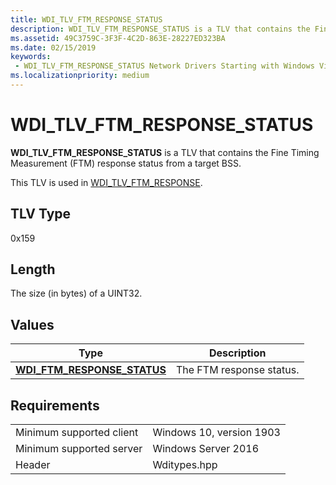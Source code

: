 ```yaml
---
title: WDI_TLV_FTM_RESPONSE_STATUS
description: WDI_TLV_FTM_RESPONSE_STATUS is a TLV that contains the Fine Timing Measurement (FTM) response status from a target BSS.
ms.assetid: 49C3759C-3F3F-4C2D-863E-28227ED323BA
ms.date: 02/15/2019
keywords:
 - WDI_TLV_FTM_RESPONSE_STATUS Network Drivers Starting with Windows Vista
ms.localizationpriority: medium
---
```


# WDI_TLV_FTM_RESPONSE_STATUS

**WDI_TLV_FTM_RESPONSE_STATUS** is a TLV that contains the Fine Timing Measurement (FTM) response status from a target BSS.

This TLV is used in [WDI_TLV_FTM_RESPONSE](wdi-tlv-ftm-response.md).

## TLV Type

0x159

## Length

The size (in bytes) of a UINT32.

## Values

| Type | Description |
| --- | --- |
| [**WDI_FTM_RESPONSE_STATUS**](https://docs.microsoft.com/windows-hardware/drivers/ddi/content/wditypes/ne-wditypes-_wdi_ftm_response_status) | The FTM response status. |

## Requirements

|   |   |
| --- | --- |
| Minimum supported client | Windows 10, version 1903 |
| Minimum supported server | Windows Server 2016 |
| Header | Wditypes.hpp |